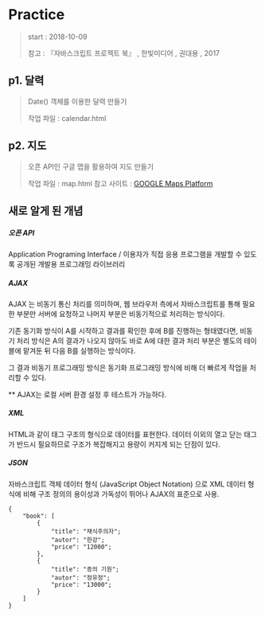 # Practice

>  start : 2018-10-09
>
>  참고 : 『자바스크립트 프로젝트 북』 , 한빛미디어 , 권대용 , 2017



## p1. 달력

> Date() 객체를 이용한 달력 만들기
>
> 작업 파일 : calendar.html



## p2. 지도

> 오픈 API인 구글 맵을 활용하여 지도 만들기
>
> 작업 파일 : map.html
> 참고 사이트 : [GOOGLE Maps Platform](https://developers.google.com/maps/documentation/javascript/tutorial)



## 새로 알게 된 개념

##### 오픈 API 

Application Programing Interface / 이용자가 직접 응용 프로그램을 개발할 수 있도록 공개된 개발용 프로그래밍 라이브러리



##### AJAX

AJAX 는 비동기 통신 처리를 의미하며, 웹 브라우저 측에서 자바스크립트를 통해 필요한 부분만 서버에 요청하고 나머지 부분은 비동기적으로 처리하는 방식이다. 

기존 동기화 방식이 A를 시작하고 결과를 확인한 후에 B를 진행하는 형태였다면, 비동기 처리 방식은 A의 결과가 나오지 않아도 바로 A에 대한 결과 처리 부분은 별도의 테이블에 맡겨둔 뒤 다음 B를 실행하는 방식이다. 

그 결과 비동기 프로그래밍 방식은  동기화 프로그래밍 방식에 비해 더 빠르게 작업을 처리할 수 있다.

** AJAX는 로컬 서버 환경 설정 후 테스트가 가능하다.



##### XML

HTML과 같이 태그 구조의 형식으로 데이터를 표현한다.  데이터 이외의 열고 닫는 태그가 반드시 필요하므로 구조가 복잡해지고 용량이 커지게 되는 단점이 있다.



##### JSON

자바스크립트 객체 데이터 형식 (JavaScript Object Notation) 으로 XML 데이터 형식에 비해 구조 정의의 용이성과 가독성이 뛰어나 AJAX의 표준으로 사용.

```
{
    "book": [
    	{
            "title": "채식주의자";
            "autor": "한강";
            "price": "12000";
    	},
    	{
            "title": "종의 기원";
            "autor": "정유정";
            "price": "13000";
    	}
    ]
}

```







